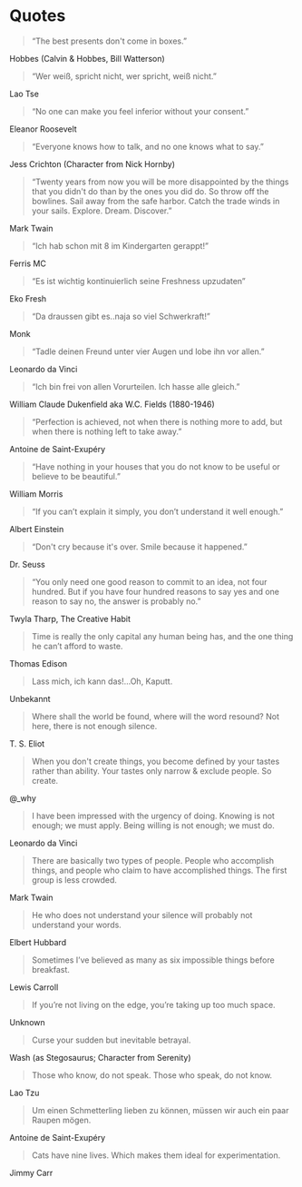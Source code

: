 # Quotes #

> &#8220;The best presents don't come in boxes.&#8221;

Hobbes (Calvin & Hobbes, Bill Watterson)

> &#8220;Wer weiß, spricht nicht, wer spricht, weiß nicht.&#8221;

Lao Tse

> &#8220;No one can make you feel inferior without your consent.&#8221;

Eleanor Roosevelt

> &#8220;Everyone knows how to talk, and no one knows what to say.&#8221;

Jess Crichton (Character from Nick Hornby)

> &#8220;Twenty years from now you will be more disappointed by the things that you didn't do than by the ones you did do. So throw off the bowlines. Sail away from the safe harbor. Catch the trade winds in your sails. Explore. Dream. Discover.&#8221;

Mark Twain

> &#8220;Ich hab schon mit 8 im Kindergarten gerappt!&#8221;

Ferris MC

> &#8220;Es ist wichtig kontinuierlich seine Freshness upzudaten&#8221;

Eko Fresh


> &#8220;Da draussen gibt es..naja so viel Schwerkraft!&#8221;

Monk

> &#8220;Tadle deinen Freund unter vier Augen und lobe ihn vor allen.&#8221;

Leonardo da Vinci

> &#8220;Ich bin frei von allen Vorurteilen. Ich hasse alle gleich.&#8221;

William Claude Dukenfield aka W.C. Fields (1880-1946)

> &#8220;Perfection is achieved, not when there is nothing more to add, but when there is nothing left to take away.&#8221;

Antoine de Saint-Exupéry

> &#8220;Have nothing in your houses that you do not know to be useful or believe to be beautiful.&#8221;

William Morris

> &#8220;If you can’t explain it simply, you don’t understand it well enough.&#8221;

Albert Einstein

> &#8220;Don't cry because it's over. Smile because it happened.&#8221;

Dr. Seuss

> &#8220;You only need one good reason to commit to an idea, not four hundred. But if you have four hundred reasons to say yes and one reason to say no, the answer is probably no.&#8221;

Twyla Tharp, The Creative Habit

> Time is really the only capital any human being has, and the one thing he can’t afford to waste.

Thomas Edison

> Lass mich, ich kann das!&#8230;Oh, Kaputt.

Unbekannt

> Where shall the world be found, where will the word resound? Not here, there is not enough silence.

T. S. Eliot

> When you don't create things, you become defined by your tastes rather than ability. Your tastes only narrow &amp; exclude people. So create.

@\_why

> I have been impressed with the urgency of doing. Knowing is not enough; we must apply. Being willing is not enough; we must do.

Leonardo da Vinci

> There are basically two types of people. People who accomplish things, and people who claim to have accomplished things. The first group is less crowded.

Mark Twain

> He who does not understand your silence will probably not understand your words.

Elbert Hubbard

> Sometimes I’ve believed as many as six impossible things before breakfast.

Lewis Carroll

> If you’re not living on the edge, you’re taking up too much space.

Unknown

> Curse your sudden but inevitable betrayal.

Wash (as Stegosaurus; Character from Serenity)

> Those who know, do not speak. Those who speak, do not know.

Lao Tzu

> Um einen Schmetterling lieben zu können, müssen wir auch ein paar Raupen mögen.

Antoine de Saint-Exupéry

> Cats have nine lives. Which makes them ideal for experimentation.

Jimmy Carr